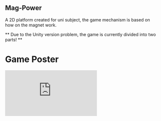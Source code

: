 ## Mag-Power
A 2D platform created for uni subject, the game mechanism is based on how on the magnet work.

** Due to the Unity version problem, the game is currently divided into two parts! **

# Game Poster

[![gamePoster](https://github.com/Zavier-SE/Mag-Power/blob/master/poster.pdf)](https://github.com/Zavier-SE/Mag-Power/blob/master/gameplay.mp4)
